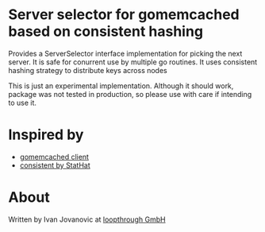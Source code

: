 # Server selector for gomemcached based on consistent hashing

Provides a ServerSelector interface implementation for picking the next server.
It is safe for conurrent use by multiple go routines.
It uses consistent hashing strategy to distribute keys across nodes

This is just an experimental implementation.
Although it should work, package was not tested in production, so please use with care if intending to use it.

# Inspired by

* [gomemcached client](https://github.com/bradfitz/gomemcache)
* [consistent by StatHat](https://github.com/stathat/consistent)

# About

Written by Ivan Jovanovic at [loopthrough GmbH](http://loopthrough.ch)
